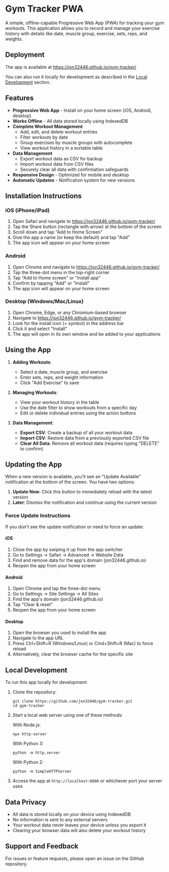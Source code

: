 # Gym Tracker PWA

A simple, offline-capable Progressive Web App (PWA) for tracking your gym workouts. This application allows you to record and manage your exercise history with details like date, muscle group, exercise, sets, reps, and weights.

## Deployment

The app is available at https://jon32446.github.io/gym-tracker/

You can also run it locally for development as described in the [Local Development](#local-development) section.

## Features

- **Progressive Web App** - Install on your home screen (iOS, Android, desktop)
- **Works Offline** - All data stored locally using IndexedDB
- **Complete Workout Management**
  - Add, edit, and delete workout entries
  - Filter workouts by date
  - Group exercises by muscle groups with autocomplete
  - View workout history in a sortable table
- **Data Management**
  - Export workout data as CSV for backup
  - Import workout data from CSV files
  - Securely clear all data with confirmation safeguards
- **Responsive Design** - Optimized for mobile and desktop
- **Automatic Updates** - Notification system for new versions

## Installation Instructions

### iOS (iPhone/iPad)

1. Open Safari and navigate to https://jon32446.github.io/gym-tracker/
2. Tap the Share button (rectangle with arrow) at the bottom of the screen
3. Scroll down and tap "Add to Home Screen"
4. Give the app a name (or keep the default) and tap "Add"
5. The app icon will appear on your home screen

### Android

1. Open Chrome and navigate to https://jon32446.github.io/gym-tracker/
2. Tap the three-dot menu in the top-right corner
3. Tap "Add to Home screen" or "Install app"
4. Confirm by tapping "Add" or "Install"
5. The app icon will appear on your home screen

### Desktop (Windows/Mac/Linux)

1. Open Chrome, Edge, or any Chromium-based browser
2. Navigate to https://jon32446.github.io/gym-tracker/
3. Look for the install icon (+ symbol) in the address bar
4. Click it and select "Install"
5. The app will open in its own window and be added to your applications

## Using the App

1. **Adding Workouts**:
   - Select a date, muscle group, and exercise
   - Enter sets, reps, and weight information
   - Click "Add Exercise" to save

2. **Managing Workouts**:
   - View your workout history in the table
   - Use the date filter to show workouts from a specific day
   - Edit or delete individual entries using the action buttons

3. **Data Management**:
   - **Export CSV**: Create a backup of all your workout data
   - **Import CSV**: Restore data from a previously exported CSV file
   - **Clear All Data**: Remove all workout data (requires typing "DELETE" to confirm)

## Updating the App

When a new version is available, you'll see an "Update Available" notification at the bottom of the screen. You have two options:

1. **Update Now**: Click this button to immediately reload with the latest version
2. **Later**: Dismiss the notification and continue using the current version

### Force Update Instructions

If you don't see the update notification or need to force an update:

#### iOS
1. Close the app by swiping it up from the app switcher
2. Go to Settings → Safari → Advanced → Website Data
3. Find and remove data for the app's domain (jon32446.github.io)
4. Reopen the app from your home screen

#### Android
1. Open Chrome and tap the three-dot menu
2. Go to Settings → Site Settings → All Sites
3. Find the app's domain (jon32446.github.io)
4. Tap "Clear & reset"
5. Reopen the app from your home screen

#### Desktop
1. Open the browser you used to install the app
2. Navigate to the app URL
3. Press Ctrl+Shift+R (Windows/Linux) or Cmd+Shift+R (Mac) to force reload
4. Alternatively, clear the browser cache for the specific site

## Local Development

To run this app locally for development:

1. Clone the repository:
   ```
   git clone https://github.com/jon32446/gym-tracker.git
   cd gym-tracker
   ```

2. Start a local web server using one of these methods:

   With Node.js:
   ```
   npx http-server
   ```

   With Python 3:
   ```
   python -m http.server
   ```

   With Python 2:
   ```
   python -m SimpleHTTPServer
   ```

3. Access the app at `http://localhost:8000` or whichever port your server uses

## Data Privacy

- All data is stored locally on your device using IndexedDB
- No information is sent to any external servers
- Your workout data never leaves your device unless you export it
- Clearing your browser data will also delete your workout history

## Support and Feedback

For issues or feature requests, please open an issue on the GitHub repository.
